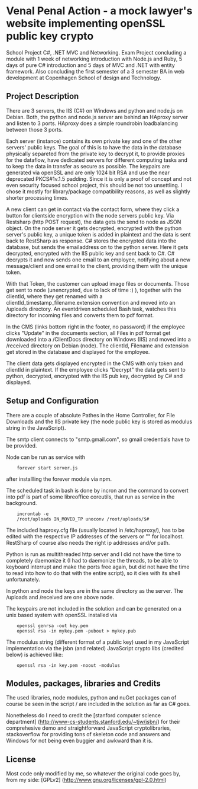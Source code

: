 
# Venal Penal Action - a mock lawyer's website implementing openSSL public key crypto
 
School Project C#, .NET MVC and Networking. Exam Project concluding a module with 1 week of networking introduction with
Node.js and Ruby, 5 days of pure C# introduction and 5 days of MVC and .NET with entity framework.
Also concluding the first semester of a 3 semester BA in web development at Copenhagen School of design and Technology.
 
## Project Description ##

There are 3 servers, the IIS (C#) on Windows and python and node.js on Debian. 
Both, the python and node.js server are behind an HAproxy server and listen to 3 ports. HAproxy does a simple roundrobin loadbalancing between those 3 ports.

Each server (instance) contains its own private key and one of the other servers' public keys. The goal of this is to have the data in the database physically separeted from the private key to decrypt it, to provide proxies for the dataflow, have dedicated servers for different computing tasks and to keep the data in transfer as secure as possible.
The keypairs are generated via openSSL and are only 1024 bit RSA and use the near deprecated  PKCS#1v.1.5 padding.
Since it is only a proof of concept and not even security focused school project, this should be not too unsettling. I chose it mostly for library/package compatibility reasons, as well as slightly shorter processing times.

A new client can get in contact via the contact form, where they click a button for clientside encryption with the node servers public key. Via Restsharp (http POST request), the data gets the send to node as JSON object. On the node server it gets decrypted, encrypted with the python server's public key, a unique token is added in plaintext and the data is sent back to RestSharp as response. C# stores the encrypted data into the database, but sends the emailaddress on to the python server. Here it gets decrypted, encrypted with the IIS public key and sent back to C#. C# decrypts it and now sends one email to an employee, notifying about a new message/client and one email to the client, providing them with the unique token.

With that Token, the customer can upload image files or documents. Those get sent to node (unencrypted, due to lack of time :) ), together with the clientId, where they get renamed with a clientId_timestamp_filename.extension convention and moved into an /uploads directory.  An eventdriven scheduled Bash task, watches this directory for incoming files and converts them to pdf format. 

In the CMS (links bottom right in the footer, no password) if the employee clicks "Update" in the documents section, all Files in pdf format get downloaded into a /ClientDocs directory on Windows (IIS) and moved into a /received directory on Debian (node). The clientId, Filename and extension get stored in the database and displayed for the employee.

The client data gets displayed encrypted in the CMS with only token and clientId in plaintext. If the employee clicks "Decrypt" the data gets sent to python, decrypted, encrypted with the IIS pub key, decrypted by C# and displayed.

## Setup and Configuration
 
There are a couple of absolute Pathes in the Home Controller, for File Downloads and the IIS private key (the node public key is stored as modulus string in the JavaScript).

The smtp client connects to "smtp.gmail.com", so gmail credentials have to be provided.

Node can be run as service with 

		forever start server.js

after installling the forever module via npm.

The scheduled task in bash is done by incron and the command to convert into pdf is part of some libreoffice coreutils, that run as service in the background.

		incrontab -e
		/root/uploads IN_MOVED_TP unoconv /root/uploads/$#

The included haproxy.cfg file (usually located in /etc/haproxy/), has to be edited with the respective IP addresses of the servers or "" for localhost.
RestSharp of course also needs the right ip addresses and/or path.

Python is run as multithreaded http server and I did not have the time to completely daemonize it (I had to daemonize the threads, to be able to keyboard interrupt and make the ports free again, but did not have the time to read into how to do that with the entire script), so it dies with its shell unfortunately.

In python and node the keys are in the same directory as the server. The /uploads and /received are one above node.

The keypairs are not included in the solution and can be generated on a unix based system with openSSL installed via
 
		openssl genrsa -out key.pem
 		openssl rsa -in mykey.pem -pubout > mykey.pub

The modulus string (different format of a public key) used in my JavaScript implementation via the jsbn (and related) JavaScript crypto libs (credited below) is achieved like:
 
		openssl rsa -in key.pem -noout -modulus

## Modules, packages, libraries and Credits

The used libraries, node modules, python and nuGet packages can of course be seen in the script / are included in the solution as far as C# goes.

Nonetheless do I need to credit the [stanford computer science department] (http://www-cs-students.stanford.edu/~tjw/jsbn/) for their comprehesive demo and straightforward JavaScript cryptolibraries, stackoverflow for providing tons of skeleton code and answers and Windows for not being even buggier and awkward than it is.
 
## License
 
 Most code only modified by me, so whatever the original code goes by, from my side:
 [GPLv2] (http://www.gnu.org/licenses/gpl-2.0.html)

